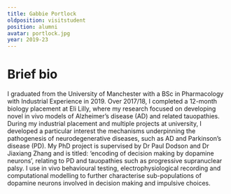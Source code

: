 ```yaml
---
title: Gabbie Portlock
oldposition: visitstudent
position: alumni
avatar: portlock.jpg
year: 2019-23
---
```


# Brief bio
I graduated from the University of Manchester with a BSc in Pharmacology with Industrial Experience in 2019. Over 2017/18, I completed a 12-month biology placement at Eli Lilly, where my research focused on developing novel in vivo models of Alzheimer’s disease (AD) and related tauopathies. During my industrial placement and multiple projects at university, I developed a particular interest the mechanisms underpinning the pathogenesis of neurodegenerative diseases, such as AD and Parkinson’s disease (PD).
My PhD project is supervised by Dr Paul Dodson and Dr Jiaxiang Zhang and is titled: ‘encoding of decision making by dopamine neurons’, relating to PD and tauopathies such as progressive supranuclear palsy. I use in vivo behavioural testing, electrophysiological recording and computational modelling to further characterise sub-populations of dopamine neurons involved in decision making and impulsive choices.